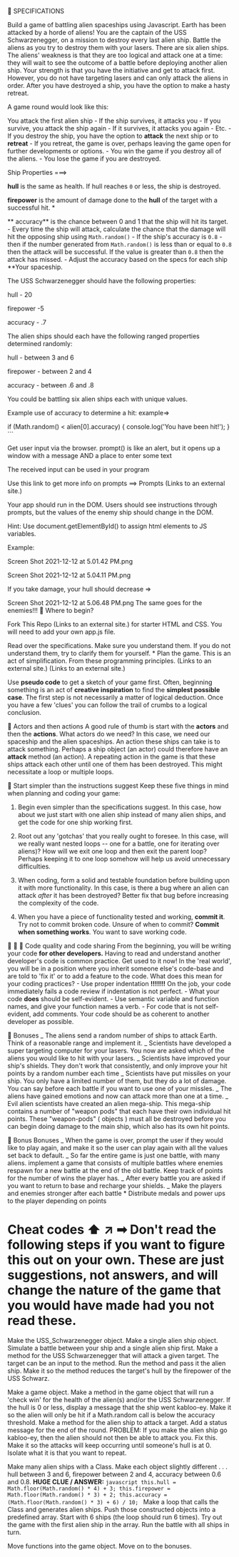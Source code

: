 🚀 SPECIFICATIONS

Build a game of battling alien spaceships using Javascript. Earth has been attacked by a horde of aliens! You are the captain of the USS Schwarzenegger, on a mission to destroy every last alien ship. Battle the aliens as you try to destroy them with your lasers. There are six alien ships. The aliens' weakness is that they are too logical and attack one at a time: they will wait to see the outcome of a battle before deploying another alien ship. Your strength is that you have the initiative and get to attack first. However, you do not have targeting lasers and can only attack the aliens in order. After you have destroyed a ship, you have the option to make a hasty retreat.

A game round would look like this:

You attack the first alien ship - If the ship survives, it attacks you - If you survive, you attack the ship again - If it survives, it attacks you again - Etc. - If you destroy the ship, you have the option to **attack** the next ship or to **retreat** - If you retreat, the game is over, perhaps leaving the game open for further developments or options. - You win the game if you destroy all of the aliens. - You lose the game if you are destroyed.

Ship Properties ===>

**hull** is the same as health. If hull reaches `0` or less, the ship is destroyed.

**firepower** is the amount of damage done to the **hull** of the target with a successful hit. \*

** accuracy** is the chance between 0 and 1 that the ship will hit its target. - Every time the ship will attack, calculate the chance that the damage will hit the opposing ship using `Math.random()` - If the ship's accuracy is `0.8` - then if the number generated from `Math.random()` is less than or equal to `0.8` then the attack will be successful. If the value is greater than `0.8` then the attack has missed. - Adjust the accuracy based on the specs for each ship \*\*Your spaceship.

The USS Schwarzenegger should have the following properties:

hull - 20

firepower -5

accuracy - .7

The alien ships should each have the following ranged properties determined randomly:

hull - between 3 and 6

firepower - between 2 and 4

accuracy - between .6 and .8

You could be battling six alien ships each with unique values.

Example use of accuracy to determine a hit: example=>

if (Math.random() < alien[0].accuracy) { console.log('You have been hit!'); } ```

Get user input via the browser. prompt() is like an alert, but it opens up a window with a message AND a place to enter some text

The received input can be used in your program

Use this link to get more info on prompts ==> Prompts (Links to an external site.)

Your app should run in the DOM. Users should see instructions through prompts, but the values of the enemy ship should change in the DOM.

Hint: Use document.getElementById() to assign html elements to JS variables.

Example:

Screen Shot 2021-12-12 at 5.01.42 PM.png

Screen Shot 2021-12-12 at 5.04.11 PM.png

If you take damage, your hull should decrease =>

Screen Shot 2021-12-12 at 5.06.48 PM.png
The same goes for the enemies!!!
👾 Where to begin?

Fork This Repo (Links to an external site.) for starter HTML and CSS. You will need to add your own app.js file.

Read over the specifications. Make sure you understand them. If you do not understand them, try to clarify them for yourself. \* Plan the game. This is an act of simplification. From these programming principles. (Links to an external site.) (Links to an external site.)

Use **pseudo code** to get a sketch of your game first. Often, beginning something is an act of **creative inspiration** to find the **simplest possible case**. The first step is not necessarily a matter of logical deduction. Once you have a few 'clues' you can follow the trail of crumbs to a logical conclusion.

👾 Actors and then actions A good rule of thumb is start with the **actors** and then the **actions**. What actors do we need? In this case, we need our spaceship and the alien spaceships. An action these ships can take is to attack something. Perhaps a ship object (an actor) could therefore have an **attack** method (an action). A repeating action in the game is that these ships attack each other until one of them has been destroyed. This might necessitate a loop or multiple loops.

👾 Start simpler than the instructions suggest Keep these five things in mind when planning and coding your game:

1. Begin even simpler than the specifications suggest. In this case, how about we just start with one alien ship instead of many alien ships, and get the code for one ship working first.

2. Root out any 'gotchas' that you really ought to foresee. In this case, will we really want nested loops -- one for a battle, one for iterating over aliens)? How will we exit one loop and then exit the parent loop? Perhaps keeping it to one loop somehow will help us avoid unnecessary difficulties.

3. When coding, form a solid and testable foundation before building upon it with more functionality. In this case, is there a bug where an alien can attack _after_ it has been destroyed? Better fix that bug before increasing the complexity of the code.

4. When you have a piece of functionality tested and working, **commit it**. Try not to commit broken code. Unsure of when to commit? **Commit when something works**. You want to save working code.

👾 👾 👾 Code quality and code sharing From the beginning, you will be writing your code **for other developers.** Having to read and understand another developer's code is common practice. Get used to it now! In the 'real world', you will be in a position where you inherit someone else's code-base and are told to 'fix it' or to add a feature to the code. What does this mean for your coding practices? - Use proper indentation **!!!!!!!** On the job, your code immediately fails a code review if indentation is not perfect. - What your code **does** should be self-evident. - Use semantic variable and function names, and give your function names a verb. - For code that is not self-evident, add comments. Your code should be as coherent to another developer as possible.

🚀 Bonuses _ The aliens send a random number of ships to attack Earth. Think of a reasonable range and implement it. _ Scientists have developed a super targeting computer for your lasers. You now are asked which of the aliens you would like to hit with your lasers. _ Scientists have improved your ship's shields. They don't work that consistently, and only improve your hit points by a random number each time _ Scientists have put missiles on your ship. You only have a limited number of them, but they do a lot of damage. You can say before each battle if you want to use one of your missles. _ The aliens have gained emotions and now can attack more than one at a time. _ Evil alien scientists have created an alien mega-ship. This mega-ship contains a number of "weapon pods" that each have their own individual hit points. These "weapon-pods" ( objects ) must all be destroyed before you can begin doing damage to the main ship, which also has its own hit points.

🚀 Bonus Bonuses _ When the game is over, prompt the user if they would like to play again, and make it so the user can play again with all the values set back to default. _ So far the entire game is just one battle, with many aliens. implement a game that consists of multiple battles where enemies respawn for a new battle at the end of the old battle. Keep track of points for the number of wins the player has. _ After every battle you are asked if you want to return to base and recharge your shields. _ Make the players and enemies stronger after each battle \* Distribute medals and power ups to the player depending on points

# Cheat codes ⬆ ↗ ➡ **Don't read the following steps if you want to figure this out on your own.** **These are just suggestions, not answers, and will change the nature of the game that you would have made had you not read these.**

Make the USS_Schwarzenegger object. Make a single alien ship object. Simulate a battle between your ship and a single alien ship first. Make a method for the USS Schwarzenegger that will attack a given target. The target can be an input to the method. Run the method and pass it the alien ship. Make it so the method reduces the target's hull by the firepower of the USS Schwarz.

Make a game object. Make a method in the game object that will run a 'check win' for the health of the alien(s) and/or the USS Schwarzenegger. If the hull is 0 or less, display a message that the ship went kabloo-ey. Make it so the alien will only be hit if a Math.random call is below the accuracy threshold. Make a method for the alien ship to attack a target. Add a status message for the end of the round. PROBLEM: If you make the alien ship go kabloo-ey, then the alien should not then be able to attack you. Fix this. Make it so the attacks will keep occurring until someone's hull is at 0. Isolate what it is that you want to repeat.

Make many alien ships with a Class. Make each object slightly different . . . hull between 3 and 6, firepower between 2 and 4, accuracy between 0.6 and 0.8. **HUGE CLUE / ANSWER:** `javascript this.hull = Math.floor(Math.random() * 4) + 3; this.firepower = Math.floor(Math.random() * 3) + 2; this.accuracy = (Math.floor(Math.random() * 3) + 6) / 10; ` Make a loop that calls the Class and generates alien ships. Push those constructed objects into a predefined array. Start with 6 ships (the loop should run 6 times). Try out the game with the first alien ship in the array. Run the battle with all ships in turn.

Move functions into the game object. Move on to the bonuses.
